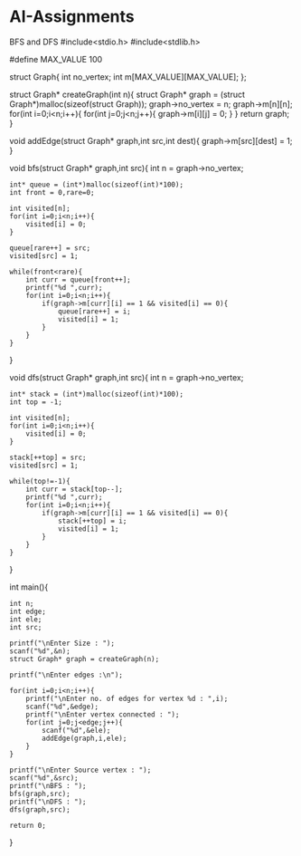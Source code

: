 # AI-Assignments
BFS and DFS
#include<stdio.h>
#include<stdlib.h>

#define MAX_VALUE 100

struct Graph{
    int no_vertex;
    int m[MAX_VALUE][MAX_VALUE];
};

struct Graph* createGraph(int n){
    struct Graph* graph = (struct Graph*)malloc(sizeof(struct Graph));
    graph->no_vertex = n;
    graph->m[n][n];
    for(int i=0;i<n;i++){
        for(int j=0;j<n;j++){
            graph->m[i][j] = 0;
        }
    }
    return graph;
}

void addEdge(struct Graph* graph,int src,int dest){
    graph->m[src][dest] = 1;
}

void bfs(struct Graph* graph,int src){
    int n = graph->no_vertex;
    
    int* queue = (int*)malloc(sizeof(int)*100);
    int front = 0,rare=0;

    int visited[n];
    for(int i=0;i<n;i++){
        visited[i] = 0;
    }

    queue[rare++] = src;
    visited[src] = 1;

    while(front<rare){
        int curr = queue[front++];
        printf("%d ",curr);
        for(int i=0;i<n;i++){
            if(graph->m[curr][i] == 1 && visited[i] == 0){
                queue[rare++] = i;
                visited[i] = 1;
            }
        }
    }
}

void dfs(struct Graph* graph,int src){
    int n = graph->no_vertex;

    int* stack = (int*)malloc(sizeof(int)*100);
    int top = -1;

    int visited[n];
    for(int i=0;i<n;i++){
        visited[i] = 0;
    }

    stack[++top] = src;
    visited[src] = 1;

    while(top!=-1){
        int curr = stack[top--];
        printf("%d ",curr);
        for(int i=0;i<n;i++){
            if(graph->m[curr][i] == 1 && visited[i] == 0){
                stack[++top] = i;
                visited[i] = 1;
            }
        }
    }
}

int main(){

    int n;
    int edge;
    int ele;
    int src;

    printf("\nEnter Size : ");
    scanf("%d",&n);
    struct Graph* graph = createGraph(n);

    printf("\nEnter edges :\n");
    
    for(int i=0;i<n;i++){
        printf("\nEnter no. of edges for vertex %d : ",i);
        scanf("%d",&edge);
        printf("\nEnter vertex connected : ");
        for(int j=0;j<edge;j++){
            scanf("%d",&ele);
            addEdge(graph,i,ele);
        }
    }

    printf("\nEnter Source vertex : ");
    scanf("%d",&src);
    printf("\nBFS : ");
    bfs(graph,src);
    printf("\nDFS : ");
    dfs(graph,src);

    return 0;
}
